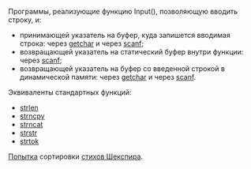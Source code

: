 Программы, реализующие функцию Input(), позволяющую вводить строку, и:
 - принимающей указатель на буфер, куда запишется вводимая строка: через [getchar](input/getchar_1.c) и через [scanf](input/scanf_1.c);
 - возвращающей указатель на статический буфер внутри функции: через [scanf](input/scanf_1.c);
 - возвращающей указатель на буфер со введенной строкой в динамической памяти: через [getchar](input/getchar_3.c) и через [scanf](input/scanf_3.c).

Эквиваленты стандартных функций:
 - [strlen](str/strlen.c)
 - [strncpy](str/strncpy.c)
 - [strncat](str/strncat.c)
 - [strstr](str/strstr.c)
 - [strtok](str/strtok.c)

[Попытка](shakespeare.c) сортировки [стихов Шекспира](shakespeare.txt).